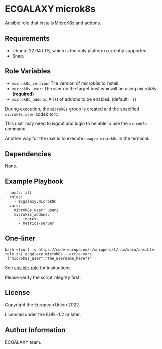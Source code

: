 ECGALAXY microk8s
===============

Ansible role that installs [MicroK8s](https://microk8s.io/) and addons.

Requirements
------------

- Ubuntu 22.04 LTS, which is the only platform currently supported.
- [Snap](https://snapcraft.io/).

Role Variables
--------------

- `microk8s_version`: The version of microk8s to install.
- `microk8s_user`: The user on the target host who will be using microk8s. **(required)**
- `microk8s_addons`: A list of addons to be enabled. (default: `[]`)

During execution, the `microk8s` group is created and the specified `microk8s_user` added to it.

This user may need to logout and login to be able to use the `microk8s` command.

Another way for the user is to execute `newgrp microk8s` in the terminal.

Dependencies
------------

None.

Example Playbook
----------------

    - hosts: all
      roles:
        - ecgalaxy.microk8s
      vars:
        microk8s_user: user1
        microk8s_addons:
          - ingress
          - metrics-server

One-liner
---------

    bash <(curl -s https://code.europa.eu/-/snippets/1/raw/main/ansible-role.sh) ecgalaxy.microk8s --extra-vars '{"microk8s_user":"the_username_here"}'

See [ansible-role](https://code.europa.eu/-/snippets/1) for instructions.

Please verify the script integrity first.

License
-------

Copyright the European Union 2022.

Licensed under the EUPL-1.2 or later.

Author Information
------------------

ECGALAXY team.
